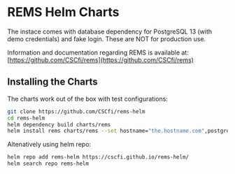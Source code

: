 # REMS Helm Charts

The instace comes with database dependency for PostgreSQL 13 (with demo credentials) and fake login. 
These are NOT for production use. 

Information and documentation regarding REMS is available at: [https://github.com/CSCfi/rems](https://github.com/CSCfi/rems)

## Installing the Charts

The charts work out of the box with test configurations:
```bash
git clone https://github.com/CSCfi/rems-helm
cd rems-helm
helm dependency build charts/rems
helm install rems charts/rems --set hostname="the.hostname.com",postgresql.auth.username="theuser",postgresql.auth.password="thepass"
```

Altenatively using helm repo:
```bash
helm repo add rems-helm https://cscfi.github.io/rems-helm/
helm search repo rems-helm
```
